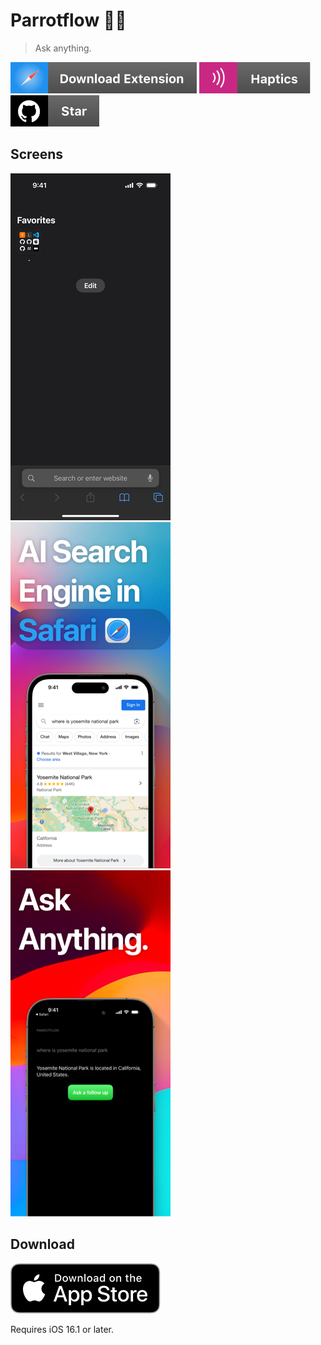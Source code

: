 # Parrotflow 🦜🌊

> Ask anything.

[![safari-extension](/.README/assets/badges/safari-extension.svg)](https://parrotflow.com)
[![haptics](/.README/assets/badges/haptics.svg)](https://parrotflow.com)
[![github-star](/.README/assets/badges/github-star.svg)](https://github.com/jsj/parrotflow)

## Screens

![demo](/.README/assets/screens/demo.gif)
![0](/.README/assets/screens/0.png)
![1](/.README/assets/screens/1.png)

## Download

[![app-store](/.README/assets/badges/Download_on_the_App_Store_Badge_US-UK_RGB_blk_092917.svg)](https://apps.apple.com/us/app/parrotflow/id6450801102)

Requires iOS 16.1 or later.
